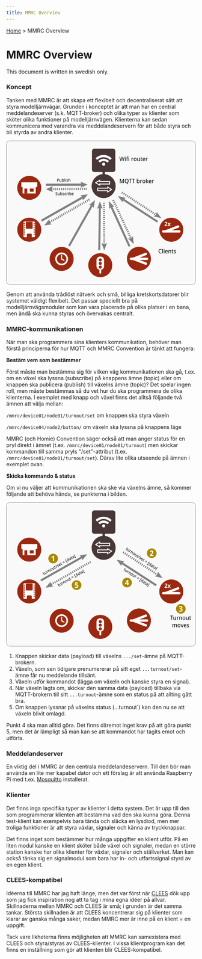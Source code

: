 ```yaml
---
title: MMRC Overview
---
```

[Home](README.md) > MMRC Overview


# MMRC Overview
This document is written in swedish only.

### Koncept
Tanken med MMRC är att skapa ett flexibelt och decentraliserat sätt att styra modelljärnvägar. Grunden i konceptet är att man har en central meddelandeserver (s.k. MQTT-broker) och olika typer av klienter som sköter olika funktioner på modelljärnvägen. Klienterna kan sedan kommunicera med varandra via meddelandeservern för att både styra och bli styrda av andra klienter.

![MMRC Princip](assets/pix/princip.png)

Genom att använda trådlöst nätverk och små, billiga kretskortsdatorer blir systemet väldigt flexibelt. Det passar speciellt bra på modelljärnvägsmoduler som kan vara placerade på olika platser i en bana, men ändå ska kunna styras och övervakas centralt.

### MMRC-kommunikationen
När man ska programmera sina klienters kommunikation, behöver man förstå principerna för hur MQTT och MMRC Convention är tänkt att fungera:

**Bestäm vem som bestämmer**

Först måste man bestämma sig för vilken väg kommunikationen ska gå, t.ex. om en växel ska lyssna (subscribe) på knappens ämne (topic) eller om knappen ska publicera (publish) till växelns ämne (topic)?
Det spelar ingen roll, men måste bestämmas så du vet hur du ska programmera de olika klienterna. I exemplet med knapp och växel finns det alltså följande två ämnen att välja mellan:

`/mmrc/device01/node01/turnout/set`
om knappen ska styra växeln

`/mmrc/device04/node2/button/`
om växeln ska lyssna på knappens läge

MMRC (och Homie) Convention säger också att man anger status för en pryl direkt i ämnet (t.ex. `/mmrc/device01/node01/turnout`) men skickar kommandon till samma pryls "/set"-attribut (t.ex. `/mmrc/device01/node01/turnout/set`). Därav lite olika utseende på ämnen i exemplet ovan.

**Skicka kommando & status**

Om vi nu väljer att kommunikationen ska ske via växelns ämne, så kommer följande att behöva hända, se punkterna i bilden.

![MMRC Kommunikation](assets/pix/meddelande.png)

 1. Knappen skickar data (payload) till växelns `.../set`-ämne på MQTT-brokern.
 2. Växeln, som sen tidigare prenumererar på sitt eget `...turnout/set`-ämne får nu meddelande tillsänt.
 3. Växeln utför kommandot (lägga om växeln och kanske styra en signal).
 4. När växeln lagts om, skickar den samma data (payload) tillbaka via MQTT-brokern till sitt `...turnout`-ämne som en status på att allting gått bra.
 5. Om knappen lyssnar på växelns status (...turnout`) kan den nu se att växeln blivit omlagd.

Punkt 4 ska man alltid göra. Det finns däremot inget krav på att göra punkt 5, men det är lämpligt så man kan se att kommandot har tagits emot och utförts.

### Meddelandeserver
En viktig del i MMRC är den centrala meddelandeservern. Till den bör man använda en lite mer kapabel dator och ett förslag är att använda Raspberry Pi med t.ex. [Mosquitto](http://mosquitto.org/) installerat.

### Klienter
Det finns inga specifika typer av klienter i detta system. Det är upp till den som programmerar klienten att bestämma vad den ska kunna göra. Denna test-klient kan exempelvis bara tända och släcka en lysdiod, men mer troliga funktioner är att styra växlar, signaler och känna av tryckknappar.

Det finns inget som bestämmer hur många uppgifter en klient utför. På en liten modul kanske en klient sköter både växel och signaler, medan en större station kanske har olika klienter för växlar, signaler och ställverket. Man kan också tänka sig en signalmodul som bara har in- och utfartssignal styrd av en egen klient.

### CLEES-kompatibel
Idéerna till MMRC har jag haft länge, men det var först när [CLEES](https://github.com/TomasLan/CLEES/) dök upp som jag fick inspiration nog att ta tag i mina egna idéer på allvar. Skillnaderna mellan MMRC och CLEES är små; i grunden är det samma tankar. Största skillnaden är att CLEES koncentrerar sig på klienter som klarar av ganska många saker, medan MMRC mer är inne på en klient = en uppgift.

Tack vare likheterna finns möjligheten att MMRC kan samexistera med CLEES och styra/styras av CLEES-klienter. I vissa klientprogram kan det finns en inställning som gör att klienten blir CLEES-kompatibel.
